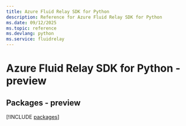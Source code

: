 ```yaml
---
title: Azure Fluid Relay SDK for Python
description: Reference for Azure Fluid Relay SDK for Python
ms.date: 09/12/2025
ms.topic: reference
ms.devlang: python
ms.service: fluidrelay
---
```

# Azure Fluid Relay SDK for Python - preview
## Packages - preview
[!INCLUDE [packages](fluid-relay-index.md)]